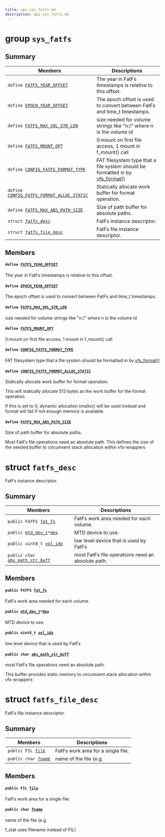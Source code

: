 ```yaml
---
title: api-sys_fatfs.md
description: api-sys_fatfs.md
---
```

# group `sys_fatfs` 

## Summary

 Members                        | Descriptions                                
--------------------------------|---------------------------------------------
`define `[`FATFS_YEAR_OFFSET`](#group__sys__fatfs_1ga91e6a88e878df2c8d1ecd3065d92dfa7)            | The year in FatFs timestamps is relative to this offset.
`define `[`EPOCH_YEAR_OFFSET`](#group__sys__fatfs_1gac60b25fabfee168b71723862d745cfa1)            | The epoch offset is used to convert between FatFs and time_t timestamps.
`define `[`FATFS_MAX_VOL_STR_LEN`](#group__sys__fatfs_1ga936f8b2bea013417ca1c0826e8183781)            | size needed for volume strings like "n:/" where n is the volume id
`define `[`FATFS_MOUNT_OPT`](#group__sys__fatfs_1ga7ef4d049a02926687d3e3ff7ec2da937)            | 0:mount on first file access, 1 mount in f_mount() call
`define `[`CONFIG_FATFS_FORMAT_TYPE`](#group__sys__fatfs_1gaf43af59221dcdc4e0c3316b661da1e1a)            | FAT filesystem type that a file system should be formatted in by [vfs_format()](./doc/starlight-docs/src/content/docs/apidoc/api-undefined.md#group__sys__vfs_1ga85c6c8cab631ccd9ad61badb54d8ba10)
`define `[`CONFIG_FATFS_FORMAT_ALLOC_STATIC`](#group__sys__fatfs_1gacd7363cfc760d69442a85363be66fc27)            | Statically allocate work buffer for format operation.
`define `[`FATFS_MAX_ABS_PATH_SIZE`](#group__sys__fatfs_1gac2705d10dbe276b4b760ead6ef7f20e5)            | Size of path buffer for absolute paths.
`struct `[`fatfs_desc`](#structfatfs__desc) | FatFs instance descriptor.
`struct `[`fatfs_file_desc`](#structfatfs__file__desc) | FatFs file instance descriptor.

## Members

#### `define `[`FATFS_YEAR_OFFSET`](#group__sys__fatfs_1ga91e6a88e878df2c8d1ecd3065d92dfa7) 

The year in FatFs timestamps is relative to this offset.

#### `define `[`EPOCH_YEAR_OFFSET`](#group__sys__fatfs_1gac60b25fabfee168b71723862d745cfa1) 

The epoch offset is used to convert between FatFs and time_t timestamps.

#### `define `[`FATFS_MAX_VOL_STR_LEN`](#group__sys__fatfs_1ga936f8b2bea013417ca1c0826e8183781) 

size needed for volume strings like "n:/" where n is the volume id

#### `define `[`FATFS_MOUNT_OPT`](#group__sys__fatfs_1ga7ef4d049a02926687d3e3ff7ec2da937) 

0:mount on first file access, 1 mount in f_mount() call

#### `define `[`CONFIG_FATFS_FORMAT_TYPE`](#group__sys__fatfs_1gaf43af59221dcdc4e0c3316b661da1e1a) 

FAT filesystem type that a file system should be formatted in by [vfs_format()](./doc/starlight-docs/src/content/docs/apidoc/api-undefined.md#group__sys__vfs_1ga85c6c8cab631ccd9ad61badb54d8ba10)

#### `define `[`CONFIG_FATFS_FORMAT_ALLOC_STATIC`](#group__sys__fatfs_1gacd7363cfc760d69442a85363be66fc27) 

Statically allocate work buffer for format operation.

This will statically allocate 512 bytes as the work buffer for the format operation.

If this is set to 0, dynamic allocation (malloc) will be used instead and format will fail if not enough memory is available.

#### `define `[`FATFS_MAX_ABS_PATH_SIZE`](#group__sys__fatfs_1gac2705d10dbe276b4b760ead6ef7f20e5) 

Size of path buffer for absolute paths.

Most FatFs file operations need an absolute path. This defines the size of the needed buffer to circumvent stack allocation within vfs-wrappers

# struct `fatfs_desc` 

FatFs instance descriptor.

## Summary

 Members                        | Descriptions                                
--------------------------------|---------------------------------------------
`public FATFS `[`fat_fs`](#structfatfs__desc_1a675bddc8be0f418e4c1576ccbd7856fb) | FatFs work area needed for each volume.
`public `[`mtd_dev_t`](./doc/starlight-docs/src/content/docs/apidoc/api-drivers_mtd.md#structmtd__dev__t)` * `[`dev`](#structfatfs__desc_1add947de8ae227cae934a604870f57032) | MTD device to use.
`public uint8_t `[`vol_idx`](#structfatfs__desc_1a0927d8c81590df080227069e1f416809) | low level device that is used by FatFs
`public char `[`abs_path_str_buff`](#structfatfs__desc_1a19227baa09030724decbd9592a1cddbb) | most FatFs file operations need an absolute path.

## Members

#### `public FATFS `[`fat_fs`](#structfatfs__desc_1a675bddc8be0f418e4c1576ccbd7856fb) 

FatFs work area needed for each volume.

#### `public `[`mtd_dev_t`](./doc/starlight-docs/src/content/docs/apidoc/api-drivers_mtd.md#structmtd__dev__t)` * `[`dev`](#structfatfs__desc_1add947de8ae227cae934a604870f57032) 

MTD device to use.

#### `public uint8_t `[`vol_idx`](#structfatfs__desc_1a0927d8c81590df080227069e1f416809) 

low level device that is used by FatFs

#### `public char `[`abs_path_str_buff`](#structfatfs__desc_1a19227baa09030724decbd9592a1cddbb) 

most FatFs file operations need an absolute path.

This buffer provides static memory to circumvent stack allocation within vfs-wrappers

# struct `fatfs_file_desc` 

FatFs file instance descriptor.

## Summary

 Members                        | Descriptions                                
--------------------------------|---------------------------------------------
`public FIL `[`file`](#structfatfs__file__desc_1ac75efbf8d4f52e939f3dfb44446ca4f9) | FatFs work area for a single file.
`public char `[`fname`](#structfatfs__file__desc_1a40aa8e97154e12c295f05c59f565fa5c) | name of the file (e.g.

## Members

#### `public FIL `[`file`](#structfatfs__file__desc_1ac75efbf8d4f52e939f3dfb44446ca4f9) 

FatFs work area for a single file.

#### `public char `[`fname`](#structfatfs__file__desc_1a40aa8e97154e12c295f05c59f565fa5c) 

name of the file (e.g.

f_stat uses filename instead of FIL)

